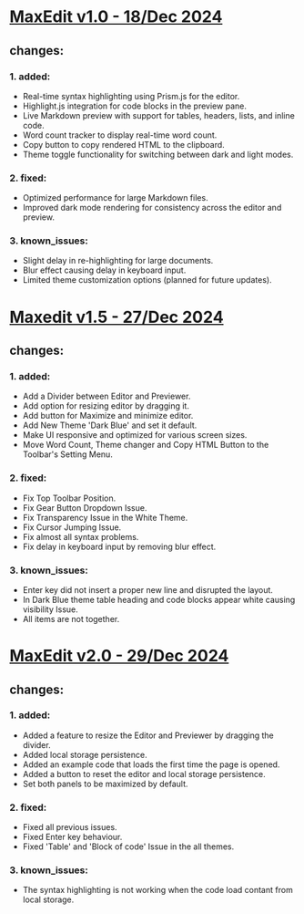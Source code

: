 # [MaxEdit v1.0 - 18/Dec 2024](https://github.com/Adityasinh-Sodha/MaxEdit/releases/tag/v1.0)

## changes:

  ### 1. added:

- Real-time syntax highlighting using Prism.js for the editor.
- Highlight.js integration for code blocks in the preview pane.
- Live Markdown preview with support for tables, headers, lists, and inline code.
- Word count tracker to display real-time word count.
- Copy button to copy rendered HTML to the clipboard.
- Theme toggle functionality for switching between dark and light modes.

 ### 2. fixed:

- Optimized performance for large Markdown files.
- Improved dark mode rendering for consistency across the editor and preview.

 ### 3. known_issues:
    
- Slight delay in re-highlighting for large documents.
- Blur effect causing delay in keyboard input. 
- Limited theme customization options (planned for future updates).

# [Maxedit v1.5 - 27/Dec 2024](https://github.com/Adityasinh-Sodha/MaxEdit/releases/tag/v1.5)

## changes:

### 1. added:

- Add a Divider between Editor and Previewer.
- Add option for resizing editor by dragging it. 
- Add button for Maximize and minimize editor.
- Add New Theme 'Dark Blue' and set it default.
- Make UI responsive and optimized for various screen sizes.
- Move Word Count, Theme changer and Copy HTML Button to the Toolbar's Setting Menu.

### 2. fixed:

- Fix Top Toolbar Position.
- Fix Gear Button Dropdown Issue.
- Fix Transparency Issue in the White Theme.
- Fix Cursor Jumping Issue.
- Fix almost all syntax problems.
- Fix delay in keyboard input by removing blur effect.
  
### 3. known_issues:
    

- Enter key did not insert a proper new line and disrupted the layout.
- In Dark Blue theme table heading and code blocks appear white causing visibility Issue.
- All items are not together.


# [MaxEdit v2.0 - 29/Dec 2024](https://github.com/Adityasinh-Sodha/MaxEdit/releases/tag/v2.0)

## changes: 
  
### 1. added:

- Added a feature to resize the Editor and Previewer by dragging the divider.
- Added local storage persistence. 
- Added an example code that loads the first time the page is opened.
- Added a button to reset the editor and local storage persistence.
- Set both panels to be maximized by default.

### 2. fixed:
    
- Fixed all previous issues.
- Fixed Enter key behaviour.
- Fixed 'Table' and 'Block of code' Issue in the all themes.
  
### 3. known_issues:
    
- The syntax highlighting is not working when the code load contant from local storage.
